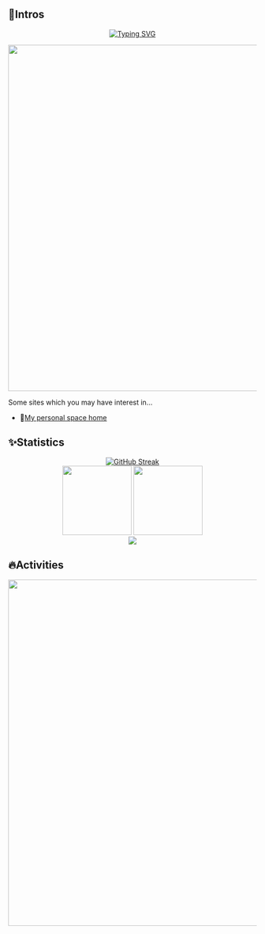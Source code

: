 ## 🚀Intros
<div align="center">
<a href="https://git.io/typing-svg"><img src="https://readme-typing-svg.demolab.com?font=Fira+Code&size=50&pause=1000&center=true&vCenter=true&random=false&width=800&height=100&lines=Hi%2C+I+am+Jingle+Cath.;Welcome+to+my+Homepage." alt="Typing SVG" /></a>
</div>

<p align="center"><img width="700px" src="https://quotes-github-readme.vercel.app/api?type=horizontal&theme=dark&quote=此番路，来去无数，我亦在其中。&author=Someone"  /></p>

Some sites which you may have interest in...
- 🔭[My personal space home](https://jinglecath.top)

## ✨Statistics
<!-- GitHub Readme Streak Stats --->
<div align="center"><a href="https://git.io/streak-stats"><img src="https://streak-stats.demolab.com?user=JingleCate&theme=tokyonight&hide_border=true&date_format=M%20j%5B%2C%20Y%5D&card_width=700" alt="GitHub Streak" /></a></div>
<!-- github-readme-stats --->
<div align="center">
   <img height="140px" src="https://github-readme-stats.vercel.app/api/top-langs/?username=JingleCate&hide_title=true&hide_border=true&layout=compact&langs_count=6&text_color=000&icon_color=fff&bg_color=0,52fa5a,4dfcff,c64dff&theme=graywhite" /> 
  <img height="140px" src="https://github-readme-stats.vercel.app/api?username=JingleCate&hide_title=true&hide_border=true&show_icons=trueline_height=21&text_color=000&icon_color=000&bg_color=0,ea6161,ffc64d,fffc4d,52fa5a&theme=graywhite"/> 
</div>
<!-- Awards --->
<div align="center"> <img src="https://github-profile-trophy.vercel.app/?username=JingleCate&theme=nord&column=5&row=1&margin-w=36" /> </div>

## 🔥Activities
<div align="center"> <img width="700px" src="https://github-readme-activity-graph.vercel.app/graph?username=JingleCate&theme=react-dark&custom_title=Commits" /> </div>



<!--
- 🔭 I’m currently working on ...
- 🌱 I’m currently learning ...
- 👯 I’m looking to collaborate on ...
- 🤔 I’m looking for help with ...
- 💬 Ask me about ...
- 📫 How to reach me: ...
- 😄 Pronouns: ...
- ⚡ Fun fact: ...
-->
